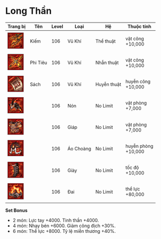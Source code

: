 # Long Thần



| Trang bị                                      | Tên      | Level | Loại      | Hệ          | Thuộc tính                    |
| --------------------------------------------- | -------- | ----- | --------- | ----------- | ----------------------------- |
| ![](<../../.gitbook/assets/image (1114).png>) | Kiếm     | 106   | Vũ Khí    | Thể thuật   | <p>vật công<br>+10,000</p>    |
| ![](<../../.gitbook/assets/image (1054).png>) | Phi Tiêu | 106   | Vũ Khí    | Nhẫn thuật  | <p>vật công<br>+10,000</p>    |
| ![](<../../.gitbook/assets/image (1003).png>) | Sách     | 106   | Vũ Khí    | Huyễn thuật | <p>huyễn công<br>+10,000</p>  |
| ![](<../../.gitbook/assets/image (225).png>)  |          | 106   | Nón       | No Limit    | <p>vật phòng<br>+7,000</p>    |
| ![](<../../.gitbook/assets/image (241).png>)  |          | 106   | Giáp      | No Limit    | <p>vật phòng<br>+7,000</p>    |
| ![](<../../.gitbook/assets/image (965).png>)  |          | 106   | Áo Choàng | No Limit    | <p>huyễn phòng<br>+10,000</p> |
| ![](<../../.gitbook/assets/image (1146).png>) |          | 106   | Giày      | No Limit    | <p>tốc độ<br>+10,000</p>      |
| ![](<../../.gitbook/assets/image (259).png>)  |          | 106   | Đai       | No Limit    | <p>thể lực<br>+80,000</p>     |

&#x20;

**Set Bonus**

* &#x20;2 món: Lực tay +4000. Tinh thần +4000.
* &#x20;4 món: Nhạy bén +6000. Giảm công địch +30%.
* &#x20;6 món: Thể lực +8000. Tỷ lệ miễn thương +40%.
